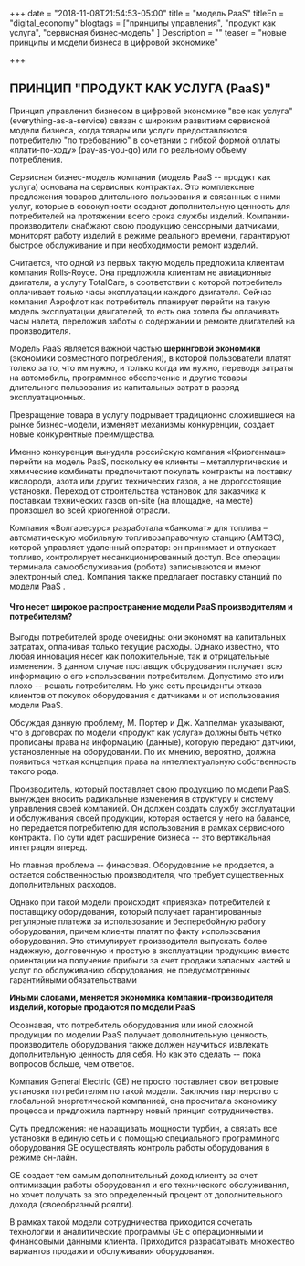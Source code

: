 +++
date = "2018-11-08T21:54:53-05:00"
title = "модель PaaS"
titleEn = "digital_economy"
blogtags = ["принципы управления", "продукт как услуга", "сервисная бизнес-модель" ]
Description = ""
teaser = "новые принципы и модели бизнеса в цифровой экономике"

+++
## ПРИНЦИП "ПРОДУКТ КАК УСЛУГА (PaaS)" 


Принцип управления бизнесом в цифровой экономике "все как услуга" (everything-as-a-service) связан с широким развитием сервисной модели бизнеса, когда товары или услуги предоставляются потребителю "по требованию" в сочетании с гибкой формой оплаты «плати-по-ходу» (pay-as-you-go) или по реальному объему потребления.   

Сервисная бизнес-модель компании (модель PaaS -- продукт как услуга) основана на сервисных контрактах. Это комплексные предложения товаров длительного пользования и связанных с ними услуг, 
которые в совокупности создают дополнительную ценность для потребителей на протяжении всего срока службы изделий. Компании-производители снабжают свою продукцию сенсорными датчиками, мониторят работу изделий в режиме реального времени, 
гарантируют быстрое обслуживание и при необходимости ремонт изделий. 

Считается, что одной из первых такую модель предложила клиентам компания Rolls-Royce. Она предложила клиентам не авиационные двигатели, а  услугу TotalCare, в соответствии с которой потребитель оплачивает только часы эксплуатации каждого двигателя. 
Сейчас компания Аэрофлот как потребитель планирует перейти на такую модель эксплуатации двигателей, то есть она хотела бы оплачивать часы налета, переложив заботы о содержании и ремонте двигателей на производителя.

Модель PaaS является важной частью <b>шеринговой экономики</b> (экономики совместного потребления), 
в которой пользователи платят только за то, что им нужно, и только когда им нужно, переводя затраты на автомобиль, программное обеспечение и другие товары длительного пользования из капитальных затрат в разряд эксплуатационных.

Превращение товара в услугу подрывает традиционно сложившиеся на рынке бизнес-модели, изменяет механизмы конкуренции, создает новые конкурентные преимущества.

Именно конкуренция вынудила российскую компания «Криогенмаш» перейти на модель PaaS, поскольку ее клиенты – металлургические и химические  комбинаты предпочитают покупать контракты на поставку кислорода, 
азота или других технических газов, а не дорогостоящие установки. Переход от строительства установок для заказчика к поставкам технических газов  on-site  (на площадке, на месте) произошел во всей криогенной отрасли.

Компания «Волгаресурс» разработала «банкомат» для топлива – автоматическую мобильную топливозаправочную станцию (АМТЗС), которой управляет удаленный оператор: он принимает и отпускает топливо, контролирует несанкционированный доступ. Все операции терминала самообслуживания (робота) записываются и имеют электронный след. Компания также предлагает поставку станций по модели PaaS .

#### Что несет широкое распространение модели PaaS производителям и потребителям?

Выгоды потребителей вроде очевидны: они экономят на капитальных затратах, оплачивая только текущие расходы. Однако известно, что любая инновация несет как положительные, так и отрицательные изменения.
В данном случае поставщик оборудования получает всю информацию о его использовании потребителем. Допустимо это или плохо -- решать потребителям. 
Но уже есть прециденты отказа клиентов от покупок оборудования с датчиками и от использования модели PaaS.  

Обсуждая данную проблему, М. Портер и  Дж. Хаппелман указывают, что в договорах по модели «продукт как услуга» должны быть четко прописаны права на информацию (данные), 
которую передают датчики, установленные на оборудовании. По их мнению,  вероятно, должна появиться четкая концепция права на интеллектуальную собственность такого рода.

Производитель, который поставляет свою продукцию по модели PaaS, вынужден вносить радикальные изменения в структуру и систему управления своей компанией. Он должен создать 
службу эксплуатации и обслуживания своей продукции, которая остается у него на балансе, но передается потребителю для использования в рамках сервисного контракта. 
По сути идет расширение бизнеса -- это вертикальная интеграция вперед. 

Но главная проблема -- финасовая. Оборудование не продается, а остается собственностью производителя, что требует существенных дополнительных расходов.
 
 Однако при такой модели происходит «привязка» потребителей к поставщику оборудования, который получает гарантированные регулярные платежи
за использование и бесперебойную работу оборудования, причем клиенты платят по факту использования оборудования.  Это стимулирует производителя выпускать более надежную, 
долговечную и простую в эксплуатации продукцию вместо ориентации на получение прибыли за счет продажи запасных частей и услуг по обслуживанию оборудования, не предусмотренных гарантийными обязательствами

<b>Иными словами, меняется экономика компании-производителя изделий, которые продаются по модели PaaS</b>  

Осознавая, что потребитель оборудования или иной сложной продукции по моделии PaaS получает дополнительную ценность, производитель оборудования также должен научиться извлекать дополнительную ценность для себя.
Но как это сделать -- пока вопросов больше, чем ответов.

Компания General Electric (GE) не просто поставляет свои ветровые установки потребителям по такой модели. Заключив партнерство с глобальной энергетической компанией, она просчитала экономику процесса и предложила партнеру новый принцип сотрудничества. 

Суть предложения: не наращивать мощности турбин, а связать все установки в единую сеть и с помощью специального программного оборудования GE осуществлять контроль работы оборудования в режиме он-лайн.  

GE создает тем самым дополнительный доход клиенту за счет оптимизации работы оборудования и его технического обслуживания, но хочет получать за это определенный процент от дополнительного дохода (своеобразный роялти).

В рамках такой модели сотрудничества приходится сочетать технологии и аналитические программы  GE с операционными и финансовыми данными клиента. Приходится разрабатывать множество вариантов продажи и обслуживания оборудования. 



  
  
  
  
  
  
 












	